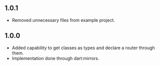 ## 1.0.1

* Removed unnecessary files from example project.

## 1.0.0

* Added capability to get classes as types and declare a router through them.
* Implementation done through dart:mirrors.
